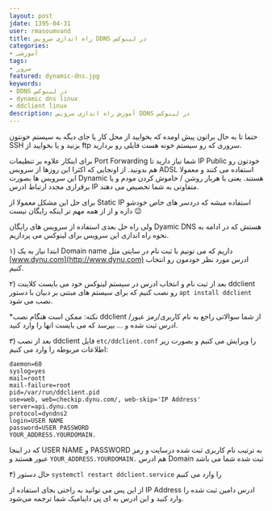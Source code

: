 ```yaml
---
layout: post  
jdate: 1395-04-31  
user: rmasoumvand  
title: راه اندازی سرویس DDNS در لینوکس  
categories:
- آموزشی
tags:
- سرور
featured: dynamic-dns.jpg  
keywords:
- DDNS در لینوکس
- dynamic dns linux
- ddclient linux
description: آموزش راه اندازی سرویس DDNS در لینوکس   
---
```


حتما تا به حال براتون پیش اومده که بخوایید از محل کار یا جای دیگه به سیستم خونتون SSH بزنید و یا بخوایید از ftp سروری که رو سیستم خونه هست فایلی رو بردارید.

برای اینکار علاوه بر تنظیمات Port Forwarding شما نیاز دارید تا IP Public خودتون رو هم بدونید. از اونجایی که اکثرا این روزها از سرویس ADSL استفاده می کنند و معمولا این سرویس ها بصورت Dynamic هستند. یعنی با هربار روشن / خاموش کردن مودم و یا برقراری مجدد ارتباط ادرس IP متفاوتی به شما تخصیص می دهند.

برای حل این مشکل معمولا از Static IP استفاده میشه که دردسر های خاص خودشو داره و از از همه مهم تر اینکه رایگان نیست 😉

ولی راه حل بعدی استفاده از سرویس های رایگان Dyamic DNS هستش که در ادامه به نحوه راه اندازی این سرویس برای لینوکس می پردازیم.

۱) ابتدا نیاز به یک Domain name داریم که می تونیم با ثبت نام در سایتی مثل [www.dynu.com](http://www.dynu.com) ادرس مورد نظر خودمون رو انتخاب کنیم.

۲) بعد از ثبت نام و انتخاب ادرس در سیستم لینوکس خود می بایست کلاینت ddclient رو نصب کنیم که برای سیستم های مبتنی بر دبیان با دستور `apt install ddclient` نصب می شود.

*نکته: ممکن است هنگام نصب ddclient از شما سوالاتی راجع به نام کاربری/رمز عبور/ ادرس ثبت شده و ... بپرسد که می بایست انها را وارد کنید.

۳) بعد از نصب ddclient فایل `etc/ddclient.conf` را ویرایش می کنیم و بصورت زیر اطلاعات مربوطه را وارد می کنیم:

```
daemon=60
syslog=yes
mail=roott
mail-failure=root
pid=/var/run/ddclient.pid
use=web, web=checkip.dynu.com/, web-skip='IP Address'
server=api.dynu.com
protocol=dyndns2
login=USER NAME
password=USER PASSWORD
YOUR_ADDRESS.YOURDOMAIN.
```

که در اینجا USER NAME و PASSWORD به ترتیب نام کاربری ثبت شده درسایت و رمز عبور هستند و `YOUR_ADDRESS.YOURDOMAIN.` هم ادرس Domain ثبت شده شما می باشد

۴) حال دستور ‍`systemctl restart ddclient.service` را وارد می کنیم

از این پس می توانید به راحتی بجای استفاده از IP Address ادرس دامین ثبت شده را وارد کنید و این ادرس به ای پی داینامیک شما ترجمه می‌شود.
